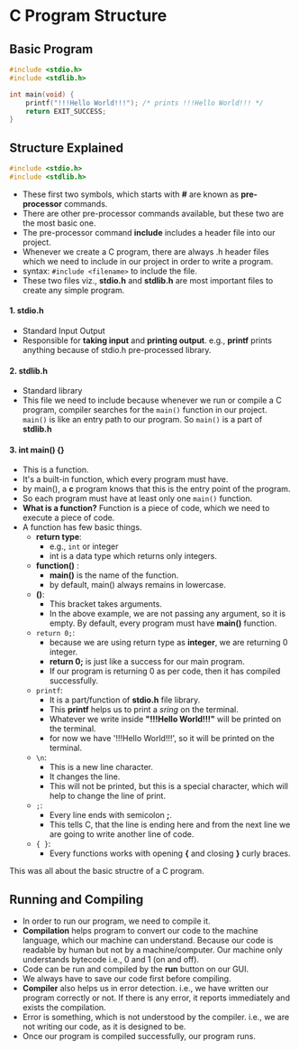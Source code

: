 # C Program Structure

## Basic Program
```C
#include <stdio.h>
#include <stdlib.h>

int main(void) {
	printf("!!!Hello World!!!"); /* prints !!!Hello World!!! */
	return EXIT_SUCCESS;
}
```
## Structure Explained

```C
#include <stdio.h>
#include <stdlib.h>
```
* These first two symbols, which starts with **#** are known as **pre-processor** commands.
* There are other pre-processor commands available, but these two are the most basic one.
* The pre-processor command **include** includes a header file into our project.
* Whenever we create a C program, there are always .h header files which we need to include in our project in order to write a program.
* syntax: ```#include <filename>``` to include the file.
* These two files viz., **stdio.h** and **stdlib.h** are most important files to create any simple program.

#### 1. stdio.h
  * Standard Input Output
  * Responsible for **taking input** and **printing output**. e.g., **printf** prints anything because of stdio.h pre-processed library.

#### 2. stdlib.h
  * Standard library
  * This file we need to include because whenever we run or compile a C program, compiler searches for the ``` main() ``` function in our project. ``` main() ``` is like an entry path to our program. So ``` main() ``` is a part of **stdlib.h**
  
#### 3. int main() {}
  * This is a function.
  * It's a built-in function, which every program must have.
  * by main(), a **c** program knows that this is the entry point of the program.
  * So each program must have at least only one ```main()``` function.
  * **What is a function?** Function is a piece of code, which we need to execute a piece of code.
  * A function has few basic things.
	* **return type**:
		* e.g., ``` int ``` or integer 
		* int is a data type which returns only integers.
	* **function()** :
		* **main()** is the name of the function.
		* by default, main() always remains in lowercase.
	* **()**:
		* This bracket takes arguments.
		* In the above example, we are not passing any argument, so it is empty.
	By default, every program must have **main()** function.
	* ``` return 0; ```:
		* because we are using return type as **integer**, we are returning 0 integer.
		* **return 0;** is just like a success for our main program.
		* If our program is returning 0 as per code, then it has compiled successfully.
	* ``` printf ```:
		* It is a part/function of **stdio.h** file library.
		* This **printf** helps us to print a _sring_ on the terminal.
		* Whatever we write inside **"!!!Hello World!!!"** will be printed on the terminal.
		* for now we have '!!!Hello World!!!', so it will be printed on the terminal.
	* ``` \n ```:
		* This is a new line character.
		* It changes the line.
		* This will not be printed, but this is a special character, which will help to change the line of print.
	* ``` ; ```:
		* Every line ends with semicolon **;**.
		* This tells C, that the line is ending here and from the next line we are going to write another line of code.
	* ``` { } ```:
		* Every functions works with opening **{** and closing **}** curly braces.
		
This was all about the basic structre of a C program.

## Running and Compiling
* In order to run our program, we need to compile it.
* **Compilation** helps program to convert our code to the machine language, which our machine can understand. Because our code is readable by human but not by a machine/computer. Our machine only understands bytecode i.e., 0 and 1 (on and off).
* Code can be run and compiled by the **run** button on our GUI.
* We always have to save our code first before compiling.
* **Compiler** also helps us in error detection. i.e., we have written our program correctly or not. If there is any error, it reports immediately and exists the compilation.
* Error is something, which is not understood by the compiler. i.e., we are not writing our code, as it is designed to be.
* Once our program is compiled successfully, our program runs.